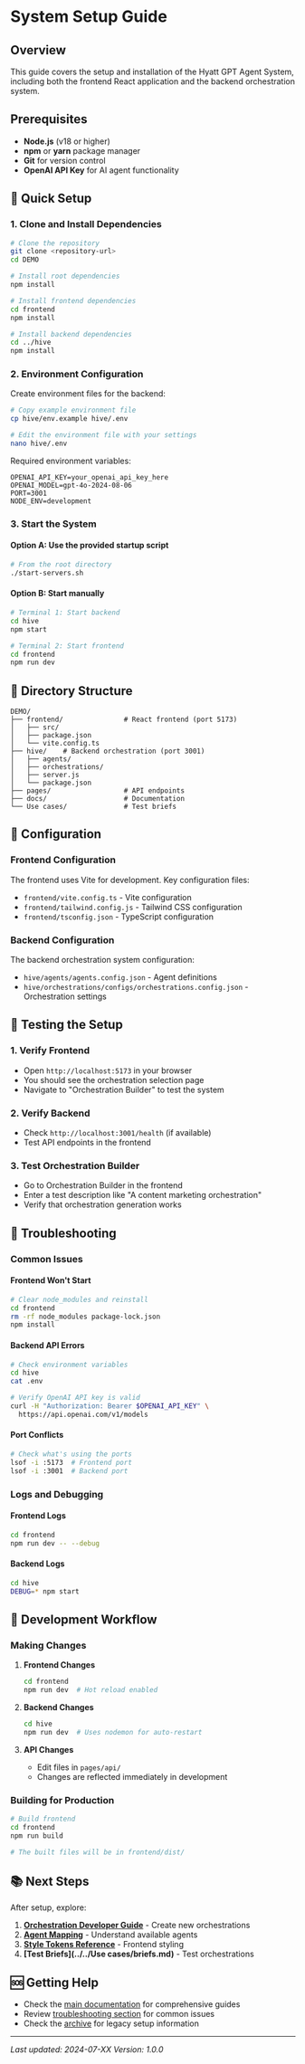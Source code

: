 # System Setup Guide

## Overview

This guide covers the setup and installation of the Hyatt GPT Agent System, including both the frontend React application and the backend orchestration system.

## Prerequisites

- **Node.js** (v18 or higher)
- **npm** or **yarn** package manager
- **Git** for version control
- **OpenAI API Key** for AI agent functionality

## 🚀 Quick Setup

### 1. Clone and Install Dependencies

```bash
# Clone the repository
git clone <repository-url>
cd DEMO

# Install root dependencies
npm install

# Install frontend dependencies
cd frontend
npm install

# Install backend dependencies
cd ../hive
npm install
```

### 2. Environment Configuration

Create environment files for the backend:

```bash
# Copy example environment file
cp hive/env.example hive/.env

# Edit the environment file with your settings
nano hive/.env
```

Required environment variables:

```env
OPENAI_API_KEY=your_openai_api_key_here
OPENAI_MODEL=gpt-4o-2024-08-06
PORT=3001
NODE_ENV=development
```

### 3. Start the System

#### Option A: Use the provided startup script

```bash
# From the root directory
./start-servers.sh
```

#### Option B: Start manually

```bash
# Terminal 1: Start backend
cd hive
npm start

# Terminal 2: Start frontend
cd frontend
npm run dev
```

## 📁 Directory Structure

```
DEMO/
├── frontend/               # React frontend (port 5173)
│   ├── src/
│   ├── package.json
│   └── vite.config.ts
├── hive/    # Backend orchestration (port 3001)
│   ├── agents/
│   ├── orchestrations/
│   ├── server.js
│   └── package.json
├── pages/                  # API endpoints
├── docs/                   # Documentation
└── Use cases/              # Test briefs
```

## 🔧 Configuration

### Frontend Configuration

The frontend uses Vite for development. Key configuration files:

- `frontend/vite.config.ts` - Vite configuration
- `frontend/tailwind.config.js` - Tailwind CSS configuration
- `frontend/tsconfig.json` - TypeScript configuration

### Backend Configuration

The backend orchestration system configuration:

- `hive/agents/agents.config.json` - Agent definitions
- `hive/orchestrations/configs/orchestrations.config.json` - Orchestration settings

## 🧪 Testing the Setup

### 1. Verify Frontend

- Open `http://localhost:5173` in your browser
- You should see the orchestration selection page
- Navigate to "Orchestration Builder" to test the system

### 2. Verify Backend

- Check `http://localhost:3001/health` (if available)
- Test API endpoints in the frontend

### 3. Test Orchestration Builder

- Go to Orchestration Builder in the frontend
- Enter a test description like "A content marketing orchestration"
- Verify that orchestration generation works

## 🚨 Troubleshooting

### Common Issues

#### Frontend Won't Start

```bash
# Clear node_modules and reinstall
cd frontend
rm -rf node_modules package-lock.json
npm install
```

#### Backend API Errors

```bash
# Check environment variables
cd hive
cat .env

# Verify OpenAI API key is valid
curl -H "Authorization: Bearer $OPENAI_API_KEY" \
  https://api.openai.com/v1/models
```

#### Port Conflicts

```bash
# Check what's using the ports
lsof -i :5173  # Frontend port
lsof -i :3001  # Backend port
```

### Logs and Debugging

#### Frontend Logs

```bash
cd frontend
npm run dev -- --debug
```

#### Backend Logs

```bash
cd hive
DEBUG=* npm start
```

## 🔄 Development Workflow

### Making Changes

1. **Frontend Changes**

   ```bash
   cd frontend
   npm run dev  # Hot reload enabled
   ```

2. **Backend Changes**

   ```bash
   cd hive
   npm run dev  # Uses nodemon for auto-restart
   ```

3. **API Changes**
   - Edit files in `pages/api/`
   - Changes are reflected immediately in development

### Building for Production

```bash
# Build frontend
cd frontend
npm run build

# The built files will be in frontend/dist/
```

## 📚 Next Steps

After setup, explore:

1. **[Orchestration Developer Guide](../orchestrations/ORCHESTRATION_DEVELOPER_GUIDE.md)** - Create new orchestrations
2. **[Agent Mapping](../orchestrations/AgentMapping.md)** - Understand available agents
3. **[Style Tokens Reference](../frontend/STYLE_TOKENS_REFERENCE.md)** - Frontend styling
4. **[Test Briefs](../../Use cases/briefs.md)** - Test orchestrations

## 🆘 Getting Help

- Check the [main documentation](../README.md) for comprehensive guides
- Review [troubleshooting section](#-troubleshooting) for common issues
- Check the [archive](../../archive/) for legacy setup information

---

_Last updated: 2024-07-XX_
_Version: 1.0.0_
